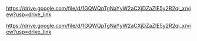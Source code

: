 https://drive.google.com/file/d/1GQWQpTgNaYyW2aCXjDZaZlE5y2R2qi_x/view?usp=drive_link

https://drive.google.com/file/d/1GQWQpTgNaYyW2aCXjDZaZlE5y2R2qi_x/view?usp=drive_link
